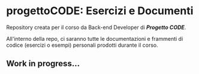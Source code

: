 <!-- @format -->

# progettoCODE: Esercizi e Documenti

Repository creata per il corso da Back-end Developer di **_Progetto CODE_**.

All'interno della repo, ci saranno tutte le documentazioni e frammenti di codice (esercizi o esempi) personali prodotti durante il corso.

## Work in progress...
